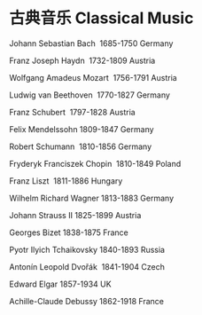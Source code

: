 # 古典音乐 Classical Music
Johann Sebastian Bach  1685-1750 Germany 

Franz Joseph Haydn  1732-1809 Austria

Wolfgang Amadeus Mozart  1756-1791 Austria

Ludwig van Beethoven  1770-1827 Germany

Franz Schubert  1797-1828 Austria

Felix Mendelssohn 1809-1847 Germany

Robert Schumann  1810-1856 Germany

Fryderyk Franciszek Chopin  1810-1849 Poland

Franz Liszt  1811-1886 Hungary

Wilhelm Richard Wagner 1813-1883 Germany

Johann Strauss Ⅱ 1825-1899 Austria

Georges Bizet 1838-1875 France

Pyotr Ilyich Tchaikovsky 1840-1893 Russia

Antonín Leopold Dvořák  1841-1904 Czech

Edward Elgar 1857-1934 UK

Achille-Claude Debussy 1862-1918 France
